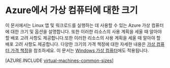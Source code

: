 <properties
 pageTitle="Linux VM 크기 | Microsoft Azure"
 description="Azure의 Linux 가상 컴퓨터에 사용할 수 있는 다양한 크기를 나열합니다."
 services="virtual-machines-linux"
 documentationCenter=""
 authors="cynthn"
 manager="timlt"
 editor=""
 tags="azure-resource-manager,azure-service-management"/>

<tags
ms.service="virtual-machines-linux"
 ms.devlang="na"
 ms.topic="article"
 ms.tgt_pltfrm="vm-linux"
 ms.workload="infrastructure-services"
 ms.date="06/08/2016"
 ms.author="cynthn"/>

# Azure에서 가상 컴퓨터에 대한 크기

이 문서에서는 Linux 앱 및 워크로드를 실행하는 데 사용할 수 있는 Azure 가상 컴퓨터에 대한 크기 및 옵션을 설명합니다. 또한 이러한 리소스의 사용 계획을 세울 때 알아야 할 배포 고려 사항도 제공합니다.또한 이러한 리소스의 사용 계획을 세울 때 알아야 할 배포 고려 사항도 제공합니다. 다양한 크기의 가격 책정에 대한 자세한 내용은 [가상 컴퓨터 가격 책정](https://azure.microsoft.com/pricing/details/virtual-machines/#Linux)을 참조하세요. 이 문서는 [Windows 가상 컴퓨터](virtual-machines-windows-sizes.md)에도 적용됩니다.

[AZURE.INCLUDE [virtual-machines-common-sizes](../../includes/virtual-machines-common-sizes.md)]

<!---HONumber=AcomDC_0615_2016-->